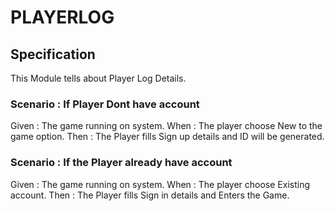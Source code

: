 # PLAYERLOG

## Specification

This Module tells about Player Log Details.

### Scenario : If Player Dont have account

Given : The game running on system.
When : The player choose New to the game option.
Then : The Player fills Sign up details and ID will be generated.

### Scenario : If the Player already have account

Given : The game running on system.
When : The player choose Existing account.
Then : The Player fills Sign in details and Enters the Game.
